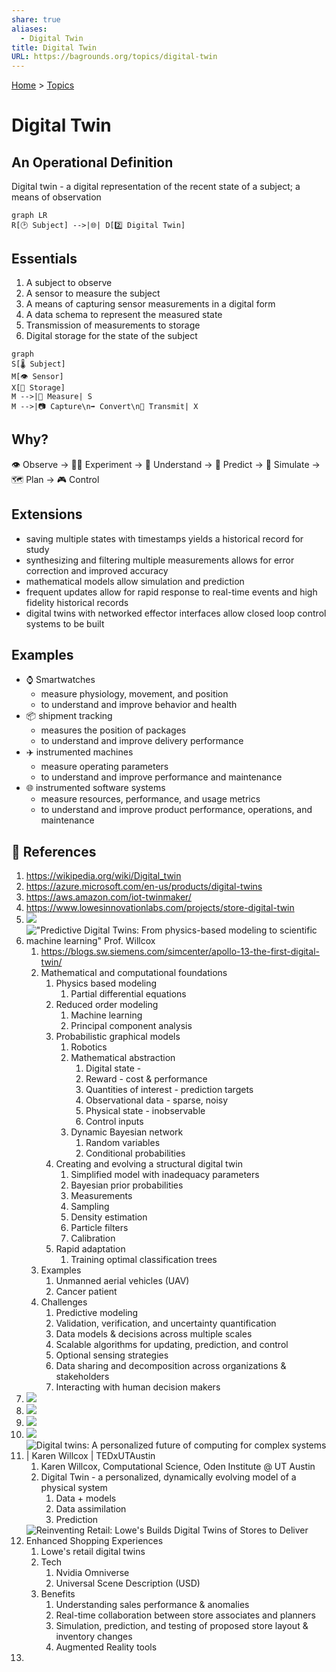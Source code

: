 ```yaml
---  
share: true  
aliases:  
  - Digital Twin  
title: Digital Twin  
URL: https://bagrounds.org/topics/digital-twin  
---  
```

[Home](../index.md) > [Topics](./index.md)  
# Digital Twin  
## An Operational Definition  
Digital twin - a digital representation of the recent state of a subject; a means of observation  
  
```mermaid  
graph LR  
R[🕑 Subject] -->|🌐| D[2️⃣ Digital Twin]  
```  
  
## Essentials  
1. A subject to observe  
2. A sensor to measure the subject  
3. A means of capturing sensor measurements in a digital form  
4. A data schema to represent the measured state  
5. Transmission of measurements to storage  
6. Digital storage for the state of the subject  
  
```mermaid  
graph  
S[🌡️ Subject]  
M[👁️ Sensor]  
X[💾 Storage]  
M -->|📏 Measure| S  
M -->|📷 Capture\n➡️ Convert\n📡 Transmit| X  
```  
  
## Why?  
👁️ Observe -> 🧑‍🔬 Experiment -> 🧠 Understand -> 🔮 Predict -> 💭 Simulate -> 🗺️ Plan -> 🎮 Control  
  
## Extensions  
- saving multiple states with timestamps yields a historical record for study  
- synthesizing and filtering multiple measurements allows for error correction and improved accuracy  
- mathematical models allow simulation and prediction  
- frequent updates allow for rapid response to real-time events and high fidelity historical records  
- digital twins with networked effector interfaces allow closed loop control systems to be built  
  
## Examples  
- ⌚ Smartwatches  
  - measure physiology, movement, and position  
  - to understand and improve behavior and health  
- 📦 shipment tracking  
  - measures the position of packages  
  - to understand and improve delivery performance  
- ✈️ instrumented machines  
  - measure operating parameters  
  - to understand and improve performance and maintenance  
- 🌐 instrumented software systems  
  - measure resources, performance, and usage metrics  
  - to understand and improve product performance, operations, and maintenance  
  
## 🔗 References  
1. https://wikipedia.org/wiki/Digital_twin  
2. https://azure.microsoft.com/en-us/products/digital-twins  
3. https://aws.amazon.com/iot-twinmaker/  
4. https://www.lowesinnovationlabs.com/projects/store-digital-twin  
5. ![](https://youtu.be/2ryz9IPIQes)  
6. !["Predictive Digital Twins: From physics-based modeling to scientific machine learning" Prof. Willcox](https://youtu.be/ZuSx0pYAZ_I)  
    1. https://blogs.sw.siemens.com/simcenter/apollo-13-the-first-digital-twin/  
    2. Mathematical and computational foundations  
        1. Physics based modeling  
            1. Partial differential equations  
        2. Reduced order modeling  
            1. Machine learning  
            2. Principal component analysis  
        3. Probabilistic graphical models  
            1. Robotics  
            2. Mathematical abstraction  
                1. Digital state -   
                2. Reward - cost & performance  
                3. Quantities of interest - prediction targets  
                4. Observational data - sparse, noisy  
                5. Physical state - inobservable  
                6. Control inputs  
            3. Dynamic Bayesian network  
                1. Random variables  
                2. Conditional probabilities  
        4. Creating and evolving a structural digital twin  
            1. Simplified model with inadequacy parameters  
            2. Bayesian prior probabilities  
            3. Measurements  
            4. Sampling  
            5. Density estimation  
            6. Particle filters  
            7. Calibration  
        5. Rapid adaptation  
            1. Training optimal classification trees  
    3. Examples  
        1. Unmanned aerial vehicles (UAV)  
        2. Cancer patient  
    4. Challenges  
        1. Predictive modeling  
        2. Validation, verification, and uncertainty quantification  
        3. Data models & decisions across multiple scales  
        4. Scalable algorithms for updating, prediction, and control  
        5. Optional sensing strategies  
        6. Data sharing and decomposition across organizations & stakeholders  
        7. Interacting with human decision makers  
7. ![](https://youtu.be/ScmK-bKJ4MI)  
8. ![](https://youtu.be/cfbKR48nSyQ)  
9. ![](https://youtu.be/l5M4sqaRd6w)  
10. ![](https://youtu.be/60eCpw0Toy4)  
11. ![Digital twins: A personalized future of computing for complex systems | Karen Willcox | TEDxUTAustin](https://youtu.be/AzfMLYw_-Ps)  
    1. Karen Willcox, Computational Science, Oden Institute @ UT Austin  
    2. Digital Twin - a personalized, dynamically evolving model of a physical system  
        1. Data + models  
        2. Data assimilation  
        3. Prediction  
12. ![Reinventing Retail: Lowe's Builds Digital Twins of Stores to Deliver Enhanced Shopping Experiences](https://youtu.be/6uUC63qD9vE)  
    1. Lowe's retail digital twins  
    2. Tech  
        1. Nvidia Omniverse  
        2. Universal Scene Description (USD)  
    3. Benefits  
        1. Understanding sales performance & anomalies  
        2. Real-time collaboration between store associates and planners  
        3. Simulation, prediction, and testing of proposed store layout & inventory changes  
        4. Augmented Reality tools  
13.   
  
  
